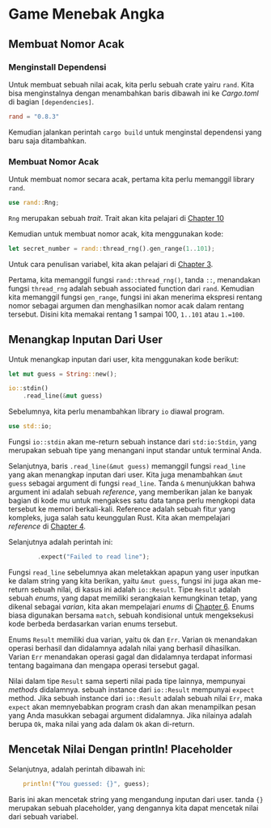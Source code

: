 # Game Menebak Angka

## Membuat Nomor Acak

### Menginstall Dependensi

Untuk membuat sebuah nilai acak, kita perlu sebuah crate yairu `rand`. Kita bisa menginstalnya dengan menambahkan baris dibawah ini ke *Cargo.toml* di bagian `[dependencies]`.

```toml
rand = "0.8.3"
```

Kemudian jalankan perintah `cargo build` untuk menginstal dependensi yang baru saja ditambahkan.

### Membuat Nomor Acak

Untuk membuat nomor secara acak, pertama kita perlu memanggil library `rand`.

```rust
use rand::Rng;
```

`Rng` merupakan sebuah *trait*. Trait akan kita pelajari di [Chapter 10](../generic_types_traits_and_lifetimes)

Kemudian untuk membuat nomor acak, kita menggunakan kode:

```rust
let secret_number = rand::thread_rng().gen_range(1..101);
```

Untuk cara penulisan variabel, kita akan pelajari di [Chapter 3](../03_common_programming_concepts).

Pertama, kita memanggil fungsi `rand::thread_rng()`, tanda `::`, menandakan fungsi `thread_rng` adalah sebuah associated function dari `rand`. Kemudian kita memanggil fungsi `gen_range`, fungsi ini akan menerima ekspresi rentang nomor sebagai argumen dan menghasilkan nomor acak dalam rentang tersebut. Disini kita memakai rentang 1 sampai 100, `1..101` atau `1.=100`.

## Menangkap Inputan Dari User

Untuk menangkap inputan dari user, kita menggunakan kode berikut:

```rust
let mut guess = String::new();

io::stdin()
    .read_line(&mut guess)
```

Sebelumnya, kita perlu menambahkan library `io` diawal program.

```rust
use std::io;
```

Fungsi `io::stdin` akan me-return sebuah instance dari `std:io:Stdin`, yang merupakan sebuah tipe yang menangani input standar untuk terminal Anda.

Selanjutnya, baris `.read_line(&mut guess)` memanggil fungsi `read_line` yang akan menangkap inputan dari user. Kita juga menambahkan `&mut guess` sebagai argument di fungsi `read_line`. Tanda `&` menunjukkan bahwa argument ini adalah sebuah *reference*, yang memberikan jalan ke banyak bagian di kode mu untuk mengakses satu data tanpa perlu mengkopi data tersebut ke memori berkali-kali. Reference adalah sebuah fitur yang kompleks, juga salah satu keunggulan Rust. Kita akan mempelajari *reference* di [Chapter 4](../04_understanding_ownership).

Selanjutnya adalah perintah ini:

```rust
        .expect("Failed to read line");
```

Fungsi `read_line` sebelumnya akan meletakkan apapun yang user inputkan ke dalam string yang kita berikan, yaitu `&mut guess`, fungsi ini juga akan me-return sebuah nilai, di kasus ini adalah `io::Result`. Tipe `Result` adalah sebuah *enums*, yang dapat memiliki serangkaian kemungkinan tetap, yang dikenal sebagai *varian*, kita akan mempelajari *enums* di [Chapter 6](../06_enums_and_pattern_matching). Enums biasa digunakan bersama `match`, sebuah kondisional untuk mengeksekusi kode berbeda berdasarkan varian enums tersebut.

Enums `Result` memiliki dua varian, yaitu `Ok` dan `Err`. Varian `Ok` menandakan operasi berhasil dan didalamnya adalah nilai yang berhasil dihasilkan. Varian `Err` menandakan operasi gagal dan didalamnya terdapat informasi tentang bagaimana dan mengapa operasi tersebut gagal.

Nilai dalam tipe `Result` sama seperti nilai pada tipe lainnya, mempunyai *methods* didalamnya. sebuah instance dari `io::Result` mempunyai `expect` method. Jika sebuah instance dari `io::Result` adalah sebuah nilai `Err`, maka `expect` akan memnyebabkan program crash dan akan menampilkan pesan yang Anda masukkan sebagai argument didalamnya. Jika nilainya adalah berupa `Ok`, maka nilai yang ada dalam `Ok` akan di-return.

## Mencetak Nilai Dengan println! Placeholder

Selanjutnya, adalah perintah dibawah ini:

```rust
    println!("You guessed: {}", guess);
```

Baris ini akan mencetak string yang mengandung inputan dari user. tanda `{}` merupakan sebuah placeholder, yang dengannya kita dapat mencetak nilai dari sebuah variabel.
